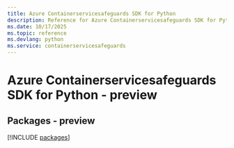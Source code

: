 ```yaml
---
title: Azure Containerservicesafeguards SDK for Python
description: Reference for Azure Containerservicesafeguards SDK for Python
ms.date: 10/17/2025
ms.topic: reference
ms.devlang: python
ms.service: containerservicesafeguards
---
```

# Azure Containerservicesafeguards SDK for Python - preview
## Packages - preview
[!INCLUDE [packages](containerservicesafeguards-index.md)]
